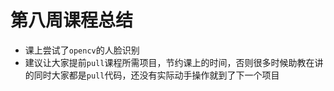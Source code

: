 # 第八周课程总结

+ 课上尝试了`opencv`的人脸识别
+ 建议让大家提前`pull`课程所需项目，节约课上的时间，否则很多时候助教在讲的同时大家都是`pull`代码，还没有实际动手操作就到了下一个项目

